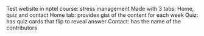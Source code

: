 Test website in nptel course: stress management
Made with 3 tabs: Home, quiz and contact
Home tab: provides gist of the content for each week
Quiz: has quiz cards that flip to reveal answer
Contact: has the name of the contributors
